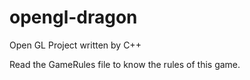 # opengl-dragon

Open GL Project written by C++
 
Read the GameRules file to know the rules of this game.

